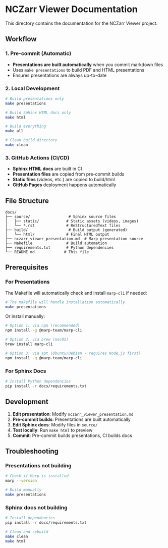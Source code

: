 # NCZarr Viewer Documentation

This directory contains the documentation for the NCZarr Viewer project.

## Workflow

### 1. Pre-commit (Automatic)
- **Presentations are built automatically** when you commit markdown files
- Uses `make presentations` to build PDF and HTML presentations
- Ensures presentations are always up-to-date

### 2. Local Development
```bash
# Build presentations only
make presentations

# Build Sphinx HTML docs only  
make html

# Build everything
make all

# Clean build directory
make clean
```

### 3. GitHub Actions (CI/CD)
- **Sphinx HTML docs** are built in CI
- **Presentation files** are copied from pre-commit builds
- **Static files** (videos, etc.) are copied to build/html
- **GitHub Pages** deployment happens automatically

## File Structure

```
docs/
├── source/                 # Sphinx source files
│   ├── static/            # Static assets (videos, images)
│   └── *.rst              # ReStructuredText files
├── build/                  # Build output (generated)
│   └── html/              # Final HTML output
├── nczarr_viewer_presentation.md  # Marp presentation source
├── Makefile               # Build automation
├── requirements.txt       # Python dependencies
└── README.md             # This file
```

## Prerequisites

### For Presentations
The Makefile will automatically check and install `marp-cli` if needed:
```bash
# The makefile will handle installation automatically
make presentations
```

Or install manually:
```bash
# Option 1: via npm (recommended)
npm install -g @marp-team/marp-cli

# Option 2: via brew (macOS)
brew install marp-cli

# Option 3: via apt (Ubuntu/Debian - requires Node.js first)
npm install -g @marp-team/marp-cli
```

### For Sphinx Docs
```bash
# Install Python dependencies
pip install -r docs/requirements.txt
```

## Development

1. **Edit presentation**: Modify `nczarr_viewer_presentation.md`
2. **Pre-commit builds**: Presentations are built automatically
3. **Edit Sphinx docs**: Modify files in `source/`
4. **Test locally**: Run `make html` to preview
5. **Commit**: Pre-commit builds presentations, CI builds docs

## Troubleshooting

### Presentations not building
```bash
# Check if Marp is installed
marp --version

# Build manually
make presentations
```

### Sphinx docs not building
```bash
# Install dependencies
pip install -r docs/requirements.txt

# Clean and rebuild
make clean
make html
```
